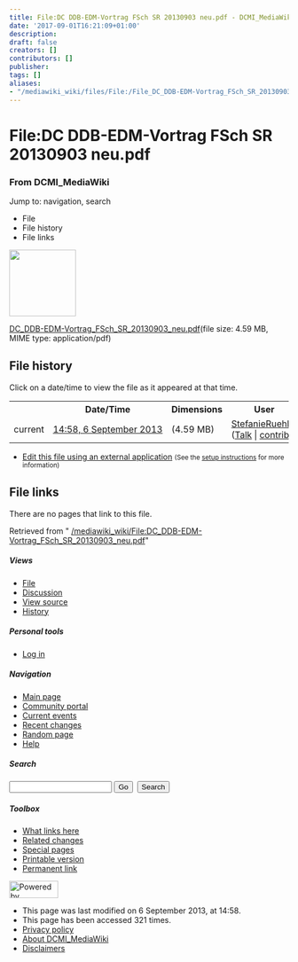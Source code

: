 ```yaml
---
title: File:DC DDB-EDM-Vortrag FSch SR 20130903 neu.pdf - DCMI_MediaWiki
date: '2017-09-01T16:21:09+01:00'
description: 
draft: false
creators: []
contributors: []
publisher: 
tags: []
aliases:
- "/mediawiki_wiki/files/File:/File_DC_DDB-EDM-Vortrag_FSch_SR_20130903_neu.pdf.html"
---
```


<a id="top"></a>
# File:DC DDB-EDM-Vortrag FSch SR 20130903 neu.pdf

### From DCMI\_MediaWiki

Jump to: navigation, search
<!-- start content -->
- File
- File history
- File links

 [<img alt="" src="/skins/common/images/icons/fileicon-pdf.png" width="120" height="120">](/mediawiki_wiki/files/DC_DDB-EDM-Vortrag_FSch_SR_20130903_neu.pdf)

[DC\_DDB-EDM-Vortrag\_FSch\_SR\_20130903\_neu.pdf](/mediawiki_wiki/files/DC_DDB-EDM-Vortrag_FSch_SR_20130903_neu.pdf)‎(file size: 4.59 MB, MIME type: application/pdf)

<!-- 
NewPP limit report
Preprocessor node count: 0/1000000
Post-expand include size: 0/2097152 bytes
Template argument size: 0/2097152 bytes
Expensive parser function count: 0/100
-->
## File history

Click on a date/time to view the file as it appeared at that time.

<table class="wikitable filehistory">
  <tr>
    <td></td>
    <th>Date/Time</th>
    <th>Dimensions</th>
    <th>User</th>
    <th>Comment</th>
  </tr>
  <tr>
    <td>current</td>
    <td class="filehistory-selected" style="white-space: nowrap;"><a href="/mediawiki_wiki/files/DC_DDB-EDM-Vortrag_FSch_SR_20130903_neu.pdf">14:58, 6 September 2013</a></td>
    <td> <span style="white-space: nowrap;">(4.59 MB)</span>
    </td>
    <td>
      <a href="/index.php?title=User:StefanieRuehle&amp;action=edit&amp;redlink=1" class="new mw-userlink" title="User:StefanieRuehle (page does not exist)">StefanieRuehle</a> <span style="white-space: nowrap;"> <span class="mw-usertoollinks">(<a href="/index.php?title=User_talk:StefanieRuehle&amp;action=edit&amp;redlink=1" class="new" title="User talk:StefanieRuehle (page does not exist)">Talk</a> | <a href="/index.php/Special:Contributions/StefanieRuehle" title="Special:Contributions/StefanieRuehle">contribs</a>)</span></span>
    </td>
    <td></td>
  </tr>
</table>

  

- [Edit this file using an external application](/index.php?title=File:DC_DDB-EDM-Vortrag_FSch_SR_20130903_neu.pdf&action=edit&externaledit=true&mode=file "File:DC DDB-EDM-Vortrag FSch SR 20130903 neu.pdf") <small>(See the <a href="http://www.mediawiki.org/wiki/Manual:External_editors" class="external text" rel="nofollow">setup instructions</a> for more information)</small>

## File links

There are no pages that link to this file.

Retrieved from " [/mediawiki_wiki/File:DC\_DDB-EDM-Vortrag\_FSch\_SR\_20130903\_neu.pdf](/mediawiki_wiki/files/File:/File:DC_DDB-EDM-Vortrag_FSch_SR_20130903_neu.pdf.html)"

<!-- end content -->

##### Views

- [File](/mediawiki_wiki/files/File:/File:DC_DDB-EDM-Vortrag_FSch_SR_20130903_neu.pdf.html)
- [Discussion](/index.php?title=File_talk:DC_DDB-EDM-Vortrag_FSch_SR_20130903_neu.pdf&action=edit&redlink=1 "Discussion about the content page [t]")
- [View source](/index.php?title=File:DC_DDB-EDM-Vortrag_FSch_SR_20130903_neu.pdf&action=edit "This page is protected.
You can view its source [e]")
- [History](/index.php?title=File:DC_DDB-EDM-Vortrag_FSch_SR_20130903_neu.pdf&action=history "Past revisions of this page [h]")

##### Personal tools

- [Log in](/index.php?title=Special:UserLogin&returnto=File:DC_DDB-EDM-Vortrag_FSch_SR_20130903_neu.pdf "You are encouraged to log in; however, it is not mandatory [o]")

<script type="text/javascript"> if (window.isMSIE55) fixalpha(); </script>

##### Navigation

- [Main page](/index.php/Main_Page "Visit the main page [z]")
- [Community portal](/index.php/DCMI_MediaWiki:Community_portal "About the project, what you can do, where to find things")
- [Current events](/index.php/DCMI_MediaWiki:Current_events "Find background information on current events")
- [Recent changes](/index.php/Special:RecentChanges "The list of recent changes in the wiki [r]")
- [Random page](/index.php/Special:Random "Load a random page [x]")
- [Help](/index.php/Help:Contents "The place to find out")

##### <label for="searchInput">Search</label>

<form action="/index.php" id="searchform">
				<input type="hidden" name="title" value="Special:Search">
				<input id="searchInput" title="Search DCMI_MediaWiki" accesskey="f" type="search" name="search">
				<input type="submit" name="go" class="searchButton" id="searchGoButton" value="Go" title="Go to a page with this exact name if exists"> 
				<input type="submit" name="fulltext" class="searchButton" id="mw-searchButton" value="Search" title="Search the pages for this text">
			</form>

##### Toolbox

- [What links here](/index.php/Special:WhatLinksHere/File:DC_DDB-EDM-Vortrag_FSch_SR_20130903_neu.pdf "List of all wiki pages that link here [j]")
- [Related changes](/index.php/Special:RecentChangesLinked/File:DC_DDB-EDM-Vortrag_FSch_SR_20130903_neu.pdf "Recent changes in pages linked from this page [k]")
- [Special pages](/index.php/Special:SpecialPages "List of all special pages [q]")
- [Printable version](/index.php?title=File:DC_DDB-EDM-Vortrag_FSch_SR_20130903_neu.pdf&printable=yes "Printable version of this page [p]")
- [Permanent link](/index.php?title=File:DC_DDB-EDM-Vortrag_FSch_SR_20130903_neu.pdf&oldid=5238 "Permanent link to this revision of the page")

<!-- end of the left (by default at least) column -->

 [<img src="/skins/common/images/poweredby_mediawiki_88x31.png" height="31" width="88" alt="Powered by MediaWiki">](http://www.mediawiki.org/)

- This page was last modified on 6 September 2013, at 14:58.
- This page has been accessed 321 times.
- [Privacy policy](/index.php/DCMI_MediaWiki:Privacy_policy "DCMI MediaWiki:Privacy policy")
- [About DCMI\_MediaWiki](/index.php/DCMI_MediaWiki:About "DCMI MediaWiki:About")
- [Disclaimers](/index.php/DCMI_MediaWiki:General_disclaimer "DCMI MediaWiki:General disclaimer")

<script>if (window.runOnloadHook) runOnloadHook();</script><!-- Served in 0.453 secs. -->
